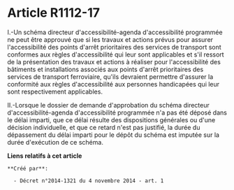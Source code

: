 # Article R1112-17

I.-Un schéma directeur d'accessibilité-agenda d'accessibilité programmée ne peut être approuvé que si les travaux et actions
prévus pour assurer l'accessibilité des points d'arrêt prioritaires des services de transport sont conformes aux règles
d'accessibilité qui leur sont applicables et s'il ressort de la présentation des travaux et actions à réaliser pour
l'accessibilité des bâtiments et installations associés aux points d'arrêt prioritaires des services de transport
ferroviaire, qu'ils devraient permettre d'assurer la conformité aux règles d'accessibilité aux personnes handicapées qui leur
sont respectivement applicables. 

II.-Lorsque le dossier de demande d'approbation du schéma directeur d'accessibilité-agenda d'accessibilité programmée n'a pas
été déposé dans le délai imparti, que ce délai résulte des dispositions générales ou d'une décision individuelle, et que ce
retard n'est pas justifié, la durée du dépassement du délai imparti pour le dépôt du schéma est imputée sur la durée
d'exécution de ce schéma.

**Liens relatifs à cet article**

	**Créé par**:

	  - Décret n°2014-1321 du 4 novembre 2014 - art. 1
